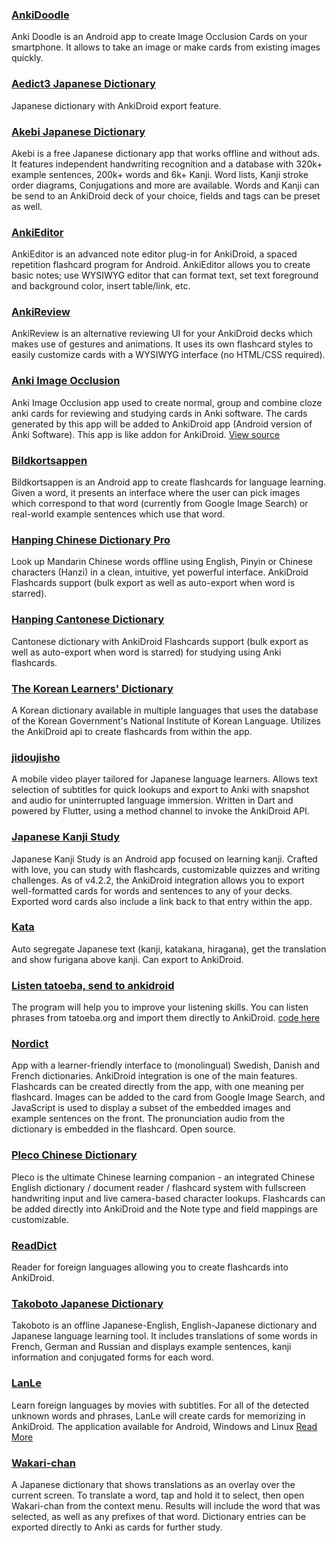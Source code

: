 ### [AnkiDoodle](https://m.apkpure.com/jp/anki-doodle/com.mmjang.ankillusion)
Anki Doodle is an Android app to create Image Occlusion Cards on your smartphone. It allows to take an image or make cards from existing images quickly. 
### [Aedict3 Japanese Dictionary](https://play.google.com/store/apps/details?id=sk.baka.aedict3)
Japanese dictionary with AnkiDroid export feature.
### [Akebi Japanese Dictionary](https://play.google.com/store/apps/details?id=com.craxic.akebifree)
Akebi is a free Japanese dictionary app that works offline and without ads. It features independent handwriting recognition and a database with 320k+ example sentences, 200k+ words and 6k+ Kanji. Word lists, Kanji stroke order diagrams, Conjugations and more are available. Words and Kanji can be send to an AnkiDroid deck of your choice, fields and tags can be preset as well.
### [AnkiEditor](https://github.com/jkennethcarino/AnkiEditor)
AnkiEditor is an advanced note editor plug-in for AnkiDroid, a spaced repetition flashcard program for Android. AnkiEditor allows you to create basic notes; use WYSIWYG editor that can format text, set text foreground and background color, insert table/link, etc.
### [AnkiReview](https://play.google.com/store/apps/details?id=com.luc.ankireview)
AnkiReview is an alternative reviewing UI for your AnkiDroid decks which makes use of gestures and animations. It uses its own flashcard styles to easily customize cards with a WYSIWYG interface (no HTML/CSS required).

### [Anki Image Occlusion](https://f-droid.org/en/packages/io.infinyte7.ankiimageocclusion)
Anki Image Occlusion app used to create normal, group and combine cloze anki cards for reviewing and studying cards in Anki software. The cards generated by this app will be added to AnkiDroid app (Android version of Anki Software). This app is like addon for AnkiDroid. [View source](https://github.com/infinyte7/Anki-Occlusion)

### [Bildkortsappen](https://github.com/rabinv/bildkortsappen)
Bildkortsappen is an Android app to create flashcards for language learning. Given a word, it presents an interface where the user can pick images which correspond to that word (currently from Google Image Search) or real-world example sentences which use that word.
### [Hanping Chinese Dictionary Pro](https://play.google.com/store/apps/details?id=com.embermitre.hanping.app.pro)
Look up Mandarin Chinese words offline using English, Pinyin or Chinese characters (Hanzi) in a clean, intuitive, yet powerful interface. AnkiDroid Flashcards support (bulk export as well as auto-export when word is starred).
### [Hanping Cantonese Dictionary](https://play.google.com/store/apps/details?id=com.embermitre.hanping.cantodict.app.pro)
Cantonese dictionary with AnkiDroid Flashcards support (bulk export as well as auto-export when word is starred) for studying using Anki flashcards.
### [The Korean Learners' Dictionary](https://play.google.com/store/apps/details?id=com.schurawel.kl_dictionary)
A Korean dictionary available in multiple languages that uses the database of the Korean Government's National Institute of Korean Language. Utilizes the AnkiDroid api to create flashcards from within the app.
### [jidoujisho](https://github.com/lrorpilla/jidoujisho)
A mobile video player tailored for Japanese language learners. Allows text selection of subtitles for quick lookups and export to Anki with snapshot and audio for uninterrupted language immersion. Written in Dart and powered by Flutter, using a method channel to invoke the AnkiDroid API.
### [Japanese Kanji Study](https://play.google.com/store/apps/details?id=com.mindtwisted.kanjistudy)
Japanese Kanji Study is an Android app focused on learning kanji. Crafted with love, you can study with flashcards, customizable quizzes and writing challenges. As of v4.2.2, the AnkiDroid integration allows you to export well-formatted cards for words and sentences to any of your decks. Exported word cards also include a link back to that entry within the app. 
### [Kata](https://play.google.com/store/apps/details?id=im.dacer.kata)
Auto segregate Japanese text (kanji, katakana, hiragana), get the translation and show furigana above kanji. Can export to AnkiDroid.

### [Listen tatoeba, send to ankidroid](https://play.google.com/store/apps/details?id=com.snailp4el.android.tatoeba)
The program will help you to improve your listening skills.
You can listen phrases from tatoeba.org and import them directly to AnkiDroid.
[code here](https://bitbucket.org/snailp4el/tatoeba/src/master/)

### [Nordict](https://github.com/vitkyrka/nordict)
App with a learner-friendly interface to (monolingual) Swedish, Danish and French dictionaries.  AnkiDroid integration is one of the main features.  Flashcards can be created directly from the app, with one meaning per flashcard.  Images can be added to the card from Google Image Search, and JavaScript is used to display a subset of the embedded images and example sentences on the front.  The pronunciation audio from the dictionary is embedded in the flashcard.  Open source.

### [Pleco Chinese Dictionary](https://play.google.com/store/apps/details?id=com.pleco.chinesesystem)
Pleco is the ultimate Chinese learning companion - an integrated Chinese English dictionary / document reader / flashcard system with fullscreen handwriting input and live camera-based character lookups. Flashcards can be added directly into AnkiDroid and the Note type and field mappings are customizable.
### [ReadDict](https://play.google.com/store/apps/details?id=com.a10adevelopment.readdict)
Reader for foreign languages allowing you to create flashcards into AnkiDroid.
### [Takoboto Japanese Dictionary](https://play.google.com/store/apps/details?id=jp.takoboto)
Takoboto is an offline Japanese-English, English-Japanese dictionary and Japanese language learning tool. It includes translations of some words in French, German and Russian and displays example sentences, kanji information and conjugated forms for each word.

### [LanLe](https://play.google.com/store/apps/details?id=lanle.ru.lanle)
Learn foreign languages by movies with subtitles. For all of the detected unknown words and phrases, LanLe will create cards for memorizing in AnkiDroid. The application available for Android, Windows and Linux [Read More](https://lanle.ru)

### [Wakari-chan](https://play.google.com/store/apps/details?id=org.furidamu.wakari_chan)
A Japanese dictionary that shows translations as an overlay over the current screen. To translate a word, tap and hold it to select, then open Wakari-chan from the context menu. Results will include the word that was selected, as well as any prefixes of that word. Dictionary entries can be exported directly to Anki as cards for further study.
